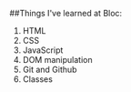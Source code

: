 ##Things I've learned at Bloc:
1. HTML
2. CSS
3. JavaScript
4. DOM manipulation
5. Git and Github
6. Classes
